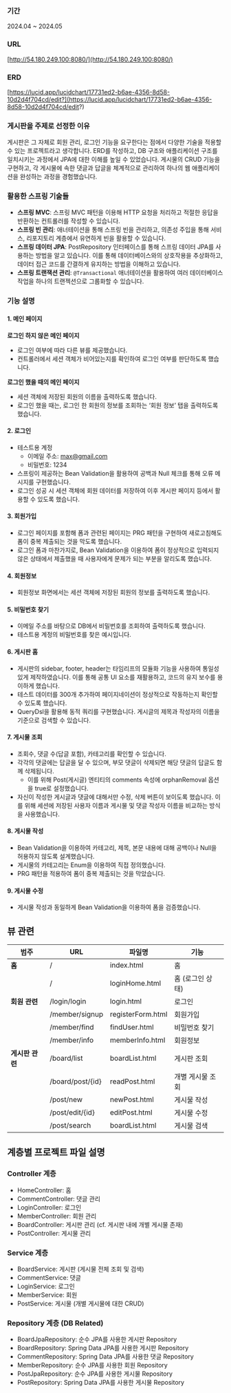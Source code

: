 ### 기간
2024.04 ~ 2024.05
### URL 
[http://54.180.249.100:8080/](http://54.180.249.100:8080/)
### ERD 
[https://lucid.app/lucidchart/17731ed2-b6ae-4356-8d58-10d2d4f704cd/edit?](https://lucid.app/lucidchart/17731ed2-b6ae-4356-8d58-10d2d4f704cd/edit?)

### 게시판을 주제로 선정한 이유

게시판은 그 자체로 회원 관리, 로그인 기능을 요구한다는 점에서 다양한 기술을 적용할 수 있는 프로젝트라고 생각합니다. ERD를 작성하고, DB 구조와 애플리케이션 구조를 일치시키는 과정에서 JPA에 대한 이해를 높일 수 있었습니다. 게시물의 CRUD 기능을 구현하고, 각 게시물에 속한 댓글과 답글을 체계적으로 관리하여 하나의 웹 애플리케이션을 완성하는 과정을 경험했습니다.

### 활용한 스프링 기술들
- **스프링 MVC**: 스프링 MVC 패턴을 이용해 HTTP 요청을 처리하고 적절한 응답을 반환하는 컨트롤러를 작성할 수 있습니다.
- **스프링 빈 관리**: 애너테이션을 통해 스프링 빈을 관리하고, 의존성 주입을 통해 서비스, 리포지토리 계층에서 유연하게 빈을 활용할 수 있습니다.
- **스프링 데이터 JPA**: PostRepository 인터페이스를 통해 스프링 데이터 JPA를 사용하는 방법을 알고 있습니다. 이를 통해 데이터베이스와의 상호작용을 추상화하고, 데이터 접근 코드를 간결하게 유지하는 방법을 이해하고 있습니다.
- **스프링 트랜잭션 관리**: `@Transactional` 애너테이션을 활용하여 여러 데이터베이스 작업을 하나의 트랜젝션으로 그룹화할 수 있습니다.


### 기능 설명
#### 1. 메인 페이지


**로그인 하지 않은 메인 페이지**
- 로그인 여부에 따라 다른 뷰를 제공했습니다.
- 컨트롤러에서 세션 객체가 비어있는지를 확인하여 로그인 여부를 판단하도록 했습니다.

**로그인 했을 때의 메인 페이지**
- 세션 객체에 저장된 회원의 이름을 출력하도록 했습니다.
- 로그인 했을 때는, 로그인 한 회원의 정보를 조회하는 ‘회원 정보’ 탭을 출력하도록 했습니다.

#### 2. 로그인
- 테스트용 계정
	- 이메일 주소: max@gmail.com
	- 비밀번호: 1234
- 스프링이 제공하는 Bean Validation을 활용하여 공백과 Null 체크를 통해 오류 메시지를 구현했습니다.
- 로그인 성공 시 세션 객체에 회원 데이터를 저장하여 이후 게시판 페이지 등에서 활용할 수 있도록 했습니다.


#### 3. 회원가입
- 로그인 페이지를 포함해 폼과 관련된 페이지는 PRG 패턴을 구현하여 새로고침해도 폼이 중복 제출되는 것을 막도록 했습니다.
- 로그인 폼과 마찬가지로, Bean Validation을 이용하여 폼이 정상적으로 입력되지 않은 상태에서 제출했을 때 사용자에게 문제가 되는 부분을 알리도록 했습니다.



#### 4. 회원정보
- 회원정보 화면에서는 세션 객체에 저장된 회원의 정보를 출력하도록 했습니다.

#### 5. 비밀번호 찾기
- 이메일 주소를 바탕으로 DB에서 비밀번호를 조회하여 출력하도록 했습니다.
- 테스트용 계정의 비밀번호를 찾은 예시입니다.

#### 6. 게시판 홈
- 게시판의 sidebar, footer, header는 타임리프의 모듈화 기능을 사용하여 통일성 있게 제작하였습니다. 이를 통해 공통 UI 요소를 재활용하고, 코드의 유지 보수를 용이하게 했습니다.
- 테스트 데이터를 300개 추가하여 페이지네이션이 정상적으로 작동하는지 확인할 수 있도록 했습니다.
- QueryDsl을 활용해 동적 쿼리를 구현했습니다. 게시글의 제목과 작성자의 이름을 기준으로 검색할 수 있습니다.

#### 7. 게시물 조회
- 조회수, 댓글 수(답글 포함), 카테고리를 확인할 수 있습니다.
- 각각의 댓글에는 답글을 달 수 있으며, 부모 댓글이 삭제되면 해당 댓글의 답글도 함께 삭제됩니다. 
	- 이를 위해 Post(게시글) 엔티티의 comments 속성에 orphanRemoval 옵션을 true로 설정했습니다.
- 자신이 작성한 게시글과 댓글에 대해서만 수정, 삭제 버튼이 보이도록 했습니다. 이를 위해 세션에 저장된 사용자 이름과 게시물 및 댓글 작성자 이름을 비교하는 방식을 사용했습니다.

#### 8. 게시물 작성
- Bean Validation을 이용하여 카테고리, 제목, 본문 내용에 대해 공백이나 Null을 허용하지 않도록 설계했습니다.
- 게시물의 카테고리는 Enum을 이용하여 직접 정의했습니다.
- PRG 패턴을 적용하여 폼이 중복 제출되는 것을 막았습니다.

#### 9. 게시물 수정
- 게시물 작성과 동일하게 Bean Validation을 이용하여 폼을 검증했습니다.


## 뷰 관련 

| 범주         | URL              | 파일명               | 기능         |
| ---------- | ---------------- | ----------------- | ---------- |
| **홈**      | /                | index.html        | 홈          |
|            | /                | loginHome.html    | 홈 (로그인 상태) |
| **회원 관련**  | /login/login     | login.html        | 로그인        |
|            | /member/signup   | registerForm.html | 회원가입       |
|            | /member/find     | findUser.html     | 비밀번호 찾기    |
|            | /member/info     | memberInfo.html   | 회원정보       |
| **게시판 관련** | /board/list      | boardList.html    | 게시판 조회     |
|            | /board/post/{id} | readPost.html     | 개별 게시물 조회  |
|            | /post/new        | newPost.html      | 게시물 작성     |
|            | /post/edit/{id}  | editPost.html     | 게시물 수정     |
|            | /post/search     | boardList.html    | 게시물 검색     |

## 계층별 프로젝트 파일 설명

### Controller 계층
- HomeController: 홈
- CommentController: 댓글 관리
- LoginController: 로그인
- MemberController: 회원 관리
- BoardController: 게시판 관리 (cf. 게시판 내에 개별 게시물 존재)
- PostController: 게시물 관리

### Service 계층
- BoardService: 게시판 (게시물 전체 조회 및 검색)
- CommentService: 댓글
- LoginService: 로그인
- MemberService: 회원
- PostService: 게시물 (개별 게시물에 대한 CRUD)

### Repository 계층 (DB Related)
- BoardJpaRepository: 순수 JPA를 사용한 게시판 Repository
- BoardRepository: Spring Data JPA를 사용한 게시판 Repository
- CommentRepository: Spring Data JPA를 사용한 댓글 Repository
- MemberRepository: 순수 JPA를 사용한 회원 Repository
- PostJpaRepository: 순수 JPA를 사용한 게시물 Repository
- PostRepository: Spring Data JPA를 사용한 게시물 Repository
